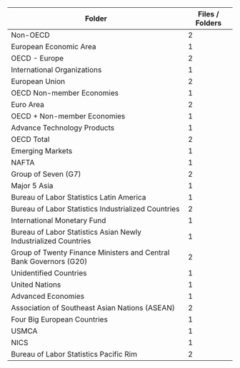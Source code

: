 | Folder                                                             |   Files / Folders |
|--------------------------------------------------------------------|-------------------|
| Non-OECD                                                           |                 2 |
| European Economic Area                                             |                 1 |
| OECD - Europe                                                      |                 2 |
| International Organizations                                        |                 1 |
| European Union                                                     |                 2 |
| OECD Non-member Economies                                          |                 1 |
| Euro Area                                                          |                 2 |
| OECD + Non-member Economies                                        |                 1 |
| Advance Technology Products                                        |                 1 |
| OECD Total                                                         |                 2 |
| Emerging Markets                                                   |                 1 |
| NAFTA                                                              |                 1 |
| Group of Seven (G7)                                                |                 2 |
| Major 5 Asia                                                       |                 1 |
| Bureau of Labor Statistics Latin America                           |                 1 |
| Bureau of Labor Statistics Industrialized Countries                |                 2 |
| International Monetary Fund                                        |                 1 |
| Bureau of Labor Statistics Asian Newly Industrialized Countries    |                 1 |
| Group of Twenty Finance Ministers and Central Bank Governors (G20) |                 2 |
| Unidentified Countries                                             |                 1 |
| United Nations                                                     |                 1 |
| Advanced Economies                                                 |                 1 |
| Association of Southeast Asian Nations (ASEAN)                     |                 2 |
| Four Big European Countries                                        |                 1 |
| USMCA                                                              |                 1 |
| NICS                                                               |                 1 |
| Bureau of Labor Statistics Pacific Rim                             |                 2 |